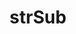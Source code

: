 ---
title: strSub
permalink: /commands/miscellaneous#string-substitution-strsub
parent: Miscellaneous Commands
grand_parent: Commands
nav_order: 1
---